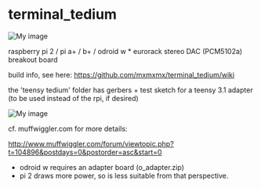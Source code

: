  terminal_tedium
===============


![My image](https://farm1.staticflickr.com/423/19280194146_4568770dcf_c.jpg)

raspberry pi 2 / pi a+ / b+ / odroid w * eurorack stereo DAC (PCM5102a) breakout board


build info, see here: https://github.com/mxmxmx/terminal_tedium/wiki

the 'teensy tedium' folder has gerbers + test sketch for a teensy 3.1 adapter (to be used instead of the rpi, if desired)

![My image](https://farm6.staticflickr.com/5602/15151692744_667437ae88_b.jpg)



cf. muffwiggler.com for more details:

http://www.muffwiggler.com/forum/viewtopic.php?t=104896&postdays=0&postorder=asc&start=0


* odroid w requires an adapter board (o_adapter.zip)
* pi 2 draws more power, so is less suitable from that perspective. 
